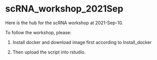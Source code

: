 # scRNA_workshop_2021Sep

Here is the hub for the scRNA workshop at 2021-Sep-10. 

To follow the workshop, please:

1) Install docker and download image first according to Install_docker

2) Then upload the script into rstudio.
